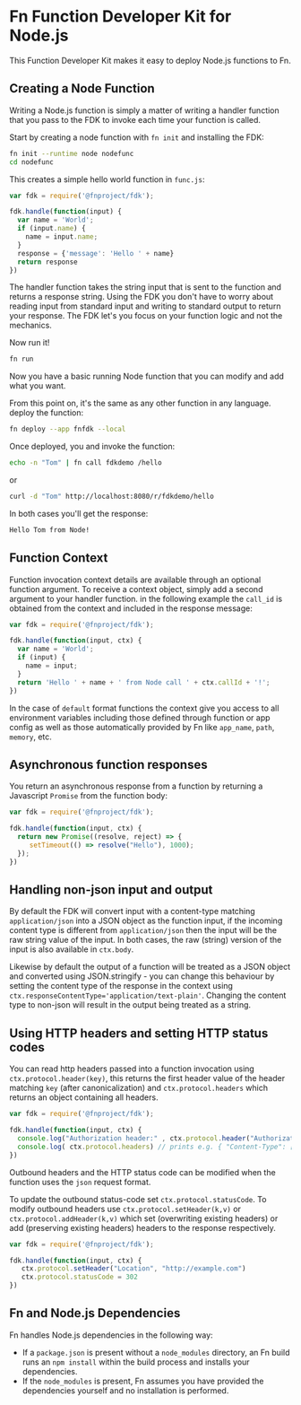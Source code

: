 # Fn Function Developer Kit for Node.js

This Function Developer Kit makes it easy to deploy Node.js functions to Fn.


## Creating a Node Function

Writing a Node.js function is simply a matter of writing a handler function
that you pass to the FDK to invoke each time your function is called.

Start by creating a node function with `fn init` and installing the FDK:

```sh
fn init --runtime node nodefunc
cd nodefunc
```

This creates a simple hello world function in `func.js`:

```javascript
var fdk = require('@fnproject/fdk');

fdk.handle(function(input) {
  var name = 'World';
  if (input.name) {
    name = input.name;
  }
  response = {'message': 'Hello ' + name}
  return response
})
```

The handler function takes the string input that is sent to the function
and returns a response string.  Using the FDK you don't have to worry about reading
input from standard input and writing to standard output to return your response.
The FDK let's you focus on your function logic and not the mechanics.

Now run it!

```sh
fn run
```

Now you have a basic running Node function that you can modify and add what you want.

From this point on, it's the same as any other function in any language. 
deploy the function:

```sh
fn deploy --app fnfdk --local
```

Once deployed, you and invoke the function:

```sh
echo -n "Tom" | fn call fdkdemo /hello
```

or

```sh
curl -d "Tom" http://localhost:8080/r/fdkdemo/hello
```

In both cases you'll get the response:

```sh
Hello Tom from Node!
```

## Function Context

Function invocation context details are available through an optional function argument.
To receive a context object, simply add a second argument to your handler function.
in the following example the `call_id` is obtained from the context and included in 
the response message:

```javascript
var fdk = require('@fnproject/fdk');

fdk.handle(function(input, ctx) {
  var name = 'World';
  if (input) {
    name = input;
  }
  return 'Hello ' + name + ' from Node call ' + ctx.callId + '!';
})
```

In the case of `default` format functions the context give you access to all environment variables
including those defined through function or app config as well as those automatically provided
by Fn like `app_name`, `path`, `memory`, etc.


## Asynchronous function responses

You return an asynchronous response from a function by returning a Javascript `Promise` from the function body: 

```javascript
var fdk = require('@fnproject/fdk');

fdk.handle(function(input, ctx) {
  return new Promise((resolve, reject) => {
     setTimeout(() => resolve("Hello"), 1000);
  });
})
```

## Handling non-json input and output

By default the FDK will convert input with a content-type matching `application/json` into a JSON object as the function input, if the incoming content type is different from `application/json` then the input will be the raw string value of the input. In both cases,  the raw (string) version of the input is also available in `ctx.body`.

Likewise by default the output of a function will be treated as a JSON object and converted using JSON.stringify - you can change this behaviour by setting the content type of the response in the context using `ctx.responseContentType='application/text-plain'`. Changing the content type to non-json will result in the output being treated as a string.

## Using HTTP headers and setting HTTP status codes

You can read http headers passed into a function invocation using `ctx.protocol.header(key)`, this returns the first header value of the header matching `key` (after canonicalization)  and `ctx.protocol.headers` which returns an object containing all headers.  

```javascript
var fdk = require('@fnproject/fdk');

fdk.handle(function(input, ctx) {
  console.log("Authorization header:" , ctx.protocol.header("Authorization"))
  console.log( ctx.protocol.headers) // prints e.g. { "Content-Type": ["application/json"],"Accept":["application/json","text/plain"] } 
})
```

Outbound headers and the HTTP status code can be modified when the function uses the `json` request format. 

To update the outbound status-code set  `ctx.protocol.statusCode`.  To modify outbound headers use `ctx.protocol.setHeader(k,v)`  or `ctx.protocol.addHeader(k,v)` which set (overwriting existing headers) or add (preserving existing headers) headers to the response respectively.  


```javascript
var fdk = require('@fnproject/fdk');

fdk.handle(function(input, ctx) {
   ctx.protocol.setHeader("Location", "http://example.com")
   ctx.protocol.statusCode = 302
})
```

## Fn and Node.js Dependencies
Fn handles Node.js dependencies in the following way:

* If a `package.json` is present without a `node_modules` directory, an Fn build runs an `npm install` within the build process and installs your dependencies.
* If the `node_modules` is present, Fn assumes you have provided the dependencies yourself and no installation is performed.
